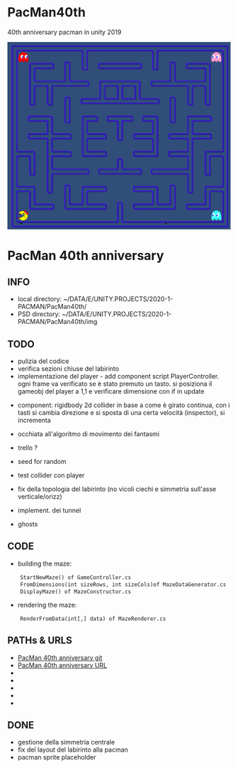 # PacMan40th
40th anniversary pacman in unity 2019

![40th anniversary pacman in unity 2019](img/Screenshot_20201116.png)

# PacMan 40th anniversary

## INFO

- local directory: ~/DATA/E/UNITY.PROJECTS/2020-1-PACMAN/PacMan40th/
- PSD directory: ~/DATA/E/UNITY.PROJECTS/2020-1-PACMAN/PacMan40th/img

## TODO

- pulizia del codice
- verifica sezioni chiuse del labirinto
- implementazione del player - add component script PlayerController. 
ogni frame va verificato se è stato premuto un tasto. 
si posiziona il gameobj del player a 1,1 e verificare dimensione con if in update 
+ component: rigidbody 2d collider
in base a come è girato continua, con i tasti si cambia direzione e si sposta di una certa velocità (inspector), si incrementa 
- occhiata all'algoritmo di movimento dei fantasmi

- trello ? 
- seed for random
- test collider con player
- fix della topologia del labirinto (no vicoli ciechi e simmetria sull'asse verticale/orizz)
- implement. dei tunnel
- ghosts

## CODE

- building the maze:
```
	StartNewMaze() of GameController.cs
	FromDimensions(int sizeRows, int sizeCols)of MazeDataGenerator.cs
	DisplayMaze() of MazeConstructor.cs
```
- rendering the maze:
```
    RenderFromData(int[,] data) of MazeRenderer.cs
```

## PATHs & URLS

* [PacMan 40th anniversary git](git@github.com:masayume/PacMan40th.git)
* [PacMan 40th anniversary URL](https://github.com/masayume/PacMan40th)
* []()
* []()
* []()
* []()
* []()


## DONE
- gestione della simmetria centrale
- fix del layout del labirinto alla pacman
- pacman sprite placeholder
